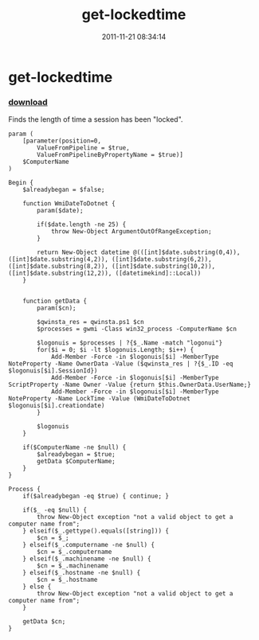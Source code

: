 ﻿---
pid:            3061
parent:         0
children:       
poster:         hotsnoj
title:          get-lockedtime
date:           2011-11-21 08:34:14
description:    Finds the length of time a session has been "locked".
format:         posh
---

# get-lockedtime

### [download](3061.ps1)  

Finds the length of time a session has been "locked".

```posh
param (
    [parameter(position=0,
        ValueFromPipeline = $true,
        ValueFromPipelineByPropertyName = $true)]
    $ComputerName
)

Begin {
	$alreadybegan = $false;
	
    function WmiDateToDotnet {
        param($date);
        
        if($date.length -ne 25) {
            throw New-Object ArgumentOutOfRangeException;
        }
        
        return New-Object datetime @(([int]$date.substring(0,4)), ([int]$date.substring(4,2)), ([int]$date.substring(6,2)), ([int]$date.substring(8,2)), ([int]$date.substring(10,2)), ([int]$date.substring(12,2)), ([datetimekind]::Local))
    }
    
    
    function getData {
        param($cn);
            
        $qwinsta_res = qwinsta.ps1 $cn
        $processes = gwmi -Class win32_process -ComputerName $cn

        $logonuis = $processes | ?{$_.Name -match "logonui"} 
        for($i = 0; $i -lt $logonuis.Length; $i++) {
            Add-Member -Force -in $logonuis[$i] -MemberType NoteProperty -Name OwnerData -Value ($qwinsta_res | ?{$_.ID -eq $logonuis[$i].SessionId})
            Add-Member -Force -in $logonuis[$i] -MemberType ScriptProperty -Name Owner -Value {return $this.OwnerData.UserName;}
            Add-Member -Force -in $logonuis[$i] -MemberType NoteProperty -Name LockTime -Value (WmiDateToDotnet $logonuis[$i].creationdate)
        }
        
        $logonuis
    }
    
    if($ComputerName -ne $null) {
		$alreadybegan = $true;
        getData $ComputerName;
    }
}

Process {
	if($alreadybegan -eq $true) { continue; }
	
    if($_ -eq $null) {
        throw New-Object exception "not a valid object to get a computer name from";
    } elseif($_.gettype().equals([string])) {
        $cn = $_;
    } elseif($_.computername -ne $null) {
        $cn = $_.computername
    } elseif($_.machinename -ne $null) {
        $cn = $_.machinename
    } elseif($_.hostname -ne $null) {
        $cn = $_.hostname
    } else {
        throw New-Object exception "not a valid object to get a computer name from";
    }
    
    getData $cn;
}
```
